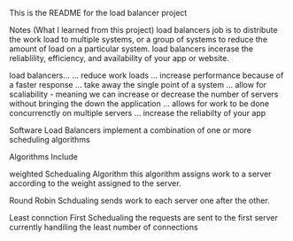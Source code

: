 This is the README for the load balancer project

Notes (What I learned from this project)
load balancers job is to distribute the work load to multiple systems,
or a group of systems to reduce the amount of load on a particular system.
load balancers incerase the reliablility, efficiency, and availability of
your app or website.

load balancers...
... reduce work loads
... increase performance because of a faster response
... take away the single point of a system
... allow for scaliability - meaning we can increase or decrease the number of
servers without bringing the down the application
... allows for work to be done concurrenctly on multiple servers
... increase the reliabilty of your app

Software Load Balancers
implement a combination of one or more scheduling algorithms

Algorithms Include

weighted Schedualing Algorithm
this algorithm assigns work to a server according to the weight assigned to
the server.

Round Robin Schdualing
sends work to each server one after the other.

Least connction First Schedualing
the requests are sent to the first server currently handiling the least 
number of connections

